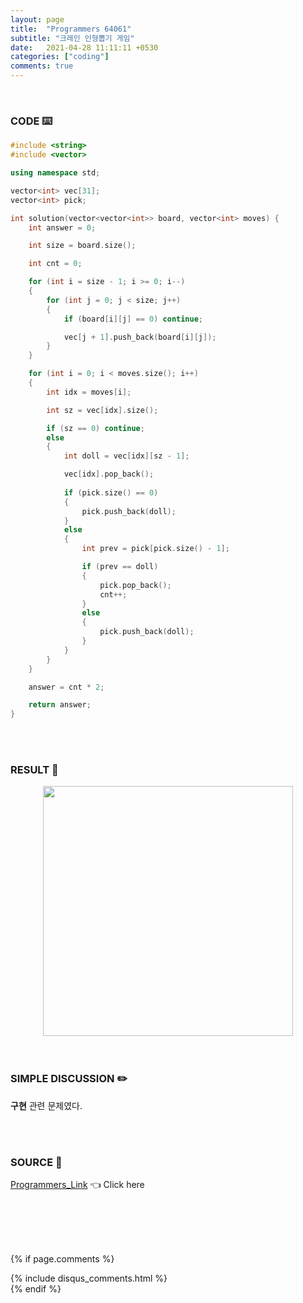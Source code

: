 ```yaml
---
layout: page
title:  "Programmers 64061"
subtitle: "크레인 인형뽑기 게임"
date:   2021-04-28 11:11:11 +0530
categories: ["coding"]
comments: true
---
```


<br>

### CODE ⌨️

```c++
#include <string>
#include <vector>

using namespace std;

vector<int> vec[31];
vector<int> pick;

int solution(vector<vector<int>> board, vector<int> moves) {
    int answer = 0;

    int size = board.size();

    int cnt = 0;

    for (int i = size - 1; i >= 0; i--)
    {
        for (int j = 0; j < size; j++)
        {
            if (board[i][j] == 0) continue;

            vec[j + 1].push_back(board[i][j]);
        }
    }

    for (int i = 0; i < moves.size(); i++)
    {
        int idx = moves[i];

        int sz = vec[idx].size();

        if (sz == 0) continue;
        else
        {
            int doll = vec[idx][sz - 1];

            vec[idx].pop_back();
            
            if (pick.size() == 0)
            {
                pick.push_back(doll);
            }
            else
            {
                int prev = pick[pick.size() - 1];

                if (prev == doll)
                {
                    pick.pop_back();
                    cnt++;
                }
                else
                {
                    pick.push_back(doll);
                }
            }
        }
    }

    answer = cnt * 2;

    return answer;
}
```  

<br>
<br>

### RESULT 💛

<img src="{{ '/assets/programmers/p64061r.jpg' }}" style="width: 400px; height: auto; margin-left: auto; margin-right: auto; display: block;">  

<br>
<br>

### SIMPLE DISCUSSION ✏️

**구현** 관련 문제였다.  

<br>
<br>

### SOURCE 💎

[Programmers_Link][link] 👈 Click here  

<br>
<br>
<br>
<br>

{% if page.comments %}
<div id="post-disqus" class="container">
{% include disqus_comments.html %}
</div>
{% endif %}

[link]: https://programmers.co.kr/learn/courses/30/lessons/64061